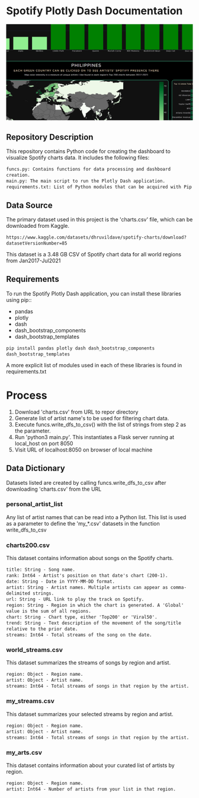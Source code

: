 # Spotify Plotly Dash Documentation
 ![alt text](readme_img.JPG) 

## Repository Description

This repository contains Python code for creating the dashboard to visualize Spotify charts data. It includes the following files:

    funcs.py: Contains functions for data processing and dashboard creation.
    main.py: The main script to run the Plotly Dash application.
    requirements.txt: List of Python modules that can be acquired with Pip

## Data Source

The primary dataset used in this project is the 'charts.csv' file, which can be downloaded from Kaggle.

    https://www.kaggle.com/datasets/dhruvildave/spotify-charts/download?datasetVersionNumber=85

This dataset is a 3.48 GB CSV of Spotify chart data for all world regions from Jan2017-Jul2021

## Requirements

To run the Spotify Plotly Dash application, you can install these libraries using pip::

* pandas
* plotly
* dash
* dash_bootstrap_components
* dash_bootstrap_templates

```
pip install pandas plotly dash dash_bootstrap_components dash_bootstrap_templates
```
A more explicit list of modules used in each of these libraries is found in requirements.txt

# Process
1. Download 'charts.csv' from URL to repor directory
2. Generate list of artist name's to be used for filtering chart data.
3. Execute funcs.write_dfs_to_csv() with the list of strings from step 2 as the parameter.
4. Run 'python3 main.py'. This instantiates a Flask server running at local_host on port 8050
5. Visit URL of localhost:8050 on browser of local machine

## Data Dictionary

Datasets listed are created by calling funcs.write_dfs_to_csv after downloading 'charts.csv' from the URL

### personal_artist_list

Any list of artist names that can be read into a Python list. This list is used as a parameter to define the 'my_*.csv' datasets in the function write_dfs_to_csv

### charts200.csv

This dataset contains information about songs on the Spotify charts. 

    title: String - Song name.
    rank: Int64 - Artist's position on that date's chart (200-1).
    date: String - Date in YYYY-MM-DD format.
    artist: String - Artist names. Multiple artists can appear as comma-delimited strings.
    url: String - URL link to play the track on Spotify.
    region: String - Region in which the chart is generated. A 'Global' value is the sum of all regions.
    chart: String - Chart type, either 'Top200' or 'Viral50'.
    trend: String - Text description of the movement of the song/title relative to the prior date.
    streams: Int64 - Total streams of the song on the date.

### world_streams.csv

This dataset summarizes the streams of songs by region and artist. 

    region: Object - Region name.
    artist: Object - Artist name.
    streams: Int64 - Total streams of songs in that region by the artist.

### my_streams.csv

This dataset summarizes your selected streams by region and artist. 

    region: Object - Region name.
    artist: Object - Artist name.
    streams: Int64 - Total streams of songs in that region by the artist.

### my_arts.csv

This dataset contains information about your curated list of artists by region. 

    region: Object - Region name.
    artist: Int64 - Number of artists from your list in that region.

